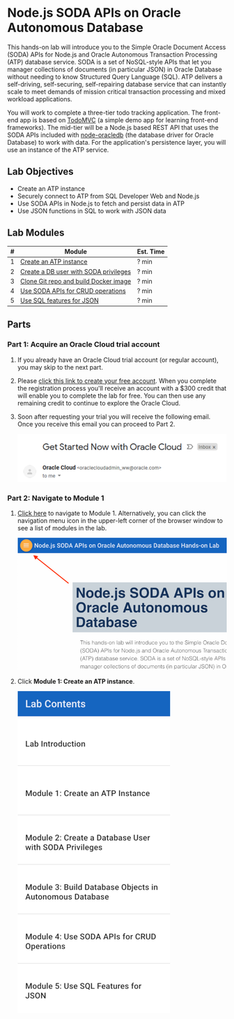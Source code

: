 # Node.js SODA APIs on Oracle Autonomous Database

This hands-on lab will introduce you to the Simple Oracle Document Access (SODA) APIs for Node.js and Oracle Autonomous Transaction Processing (ATP) database service. SODA is a set of NoSQL-style APIs that let you manager collections of documents (in particular JSON) in Oracle Database without needing to know Structured Query Language (SQL). ATP delivers a self-driving, self-securing, self-repairing database service that can instantly scale to meet demands of mission critical transaction processing and mixed workload applications. 

You will work to complete a three-tier todo tracking application. The front-end app is based on [TodoMVC](http://todomvc.com/) (a simple demo app for learning front-end frameworks). The mid-tier will be a Node.js based REST API that uses the SODA APIs included with [node-oracledb](https://github.com/oracle/node-oracledb) (the database driver for Oracle Database) to work with data. For the application's persistence layer, you will use an instance of the ATP service.

## Lab Objectives

* Create an ATP instance
* Securely connect to ATP from SQL Developer Web and Node.js
* Use SODA APIs in Node.js to fetch and persist data in ATP
* Use JSON functions in SQL to work with JSON data

## Lab Modules

| # | Module | Est. Time |
| --- | --- | --- |
| 1 | [Create an ATP instance](1-create-an-atp-instance.md) | ? min |
| 2 | [Create a DB user with SODA privileges](2-create-a-database-user-with-soda-privileges.md) | ? min |
| 3 | [Clone Git repo and build Docker image](3-package-the-todo-app-to-run-locally.md) | ? min |
| 4 | [Use SODA APIs for CRUD operations](4-use-soda-apis-for-crud-operations.md) | ? min |
| 5 | [Use SQL features for JSON](5-use-sql-features-for-json.md) | ? min |

## Parts

### **Part 1**: Acquire an Oracle Cloud trial account

1. If you already have an Oracle Cloud trial account (or regular account), you may skip to the next part.

2. Please <a href="https://myservices.us.oraclecloud.com/mycloud/signup?language=en&sourceType=:ow:lp:cpo::RC_NAMK190523P00161:APEX_ATP_HOL&intcmp=:ow:lp:cpo::RC_NAMK190523P00161:APEX_ATP_HOL" target="_trial_">click this link to create your free account</a>. When you complete the registration process you'll receive an account with a $300 credit that will enable you to complete the lab for free. You can then use any remaining credit to continue to explore the Oracle Cloud.

3. Soon after requesting your trial you will receive the following email. Once you receive this email you can proceed to Part 2.

   ![](images/0/get-started-email.png)

### **Part 2**: Navigate to Module 1

1. [Click here](1-create-an-atp-database.md) to navigate to Module 1. Alternatively, you can click the navigation menu icon in the upper-left corner of the browser window to see a list of modules in the lab.

	 ![](images/0/lab-intro.png)

2. Click **Module 1: Create an ATP instance**.
  
   ![](images/0/lab-contents.png)